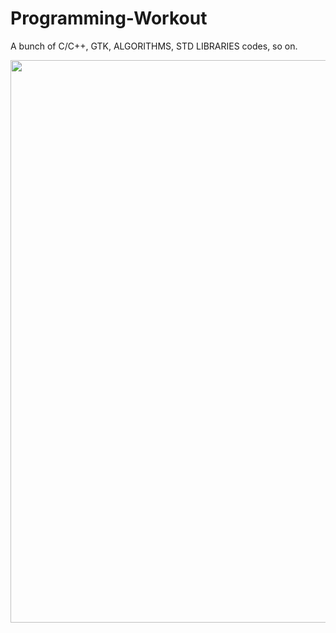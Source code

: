 # Programming-Workout

A bunch of C/C++, GTK, ALGORITHMS, STD LIBRARIES codes, so on.

<img src="cover_img/gear" width="900" />
